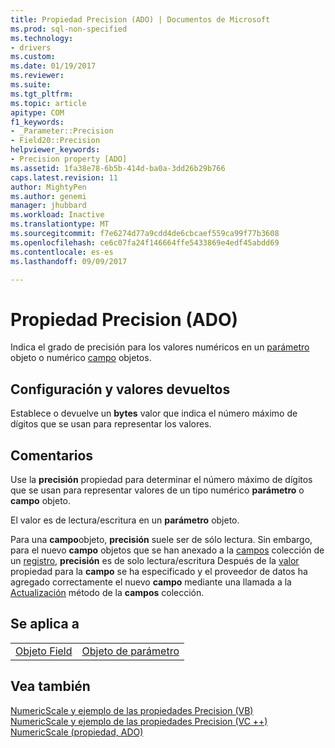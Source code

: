 ```yaml
---
title: Propiedad Precision (ADO) | Documentos de Microsoft
ms.prod: sql-non-specified
ms.technology:
- drivers
ms.custom: 
ms.date: 01/19/2017
ms.reviewer: 
ms.suite: 
ms.tgt_pltfrm: 
ms.topic: article
apitype: COM
f1_keywords:
- _Parameter::Precision
- Field20::Precision
helpviewer_keywords:
- Precision property [ADO]
ms.assetid: 1fa38e78-6b5b-414d-ba0a-3dd26b29b766
caps.latest.revision: 11
author: MightyPen
ms.author: genemi
manager: jhubbard
ms.workload: Inactive
ms.translationtype: MT
ms.sourcegitcommit: f7e6274d77a9cdd4de6cbcaef559ca99f77b3608
ms.openlocfilehash: ce6c07fa24f146664ffe5433869e4edf45abdd69
ms.contentlocale: es-es
ms.lasthandoff: 09/09/2017

---
```

# <a name="precision-property-ado"></a>Propiedad Precision (ADO)
Indica el grado de precisión para los valores numéricos en un [parámetro](../../../ado/reference/ado-api/parameter-object.md) objeto o numérico [campo](../../../ado/reference/ado-api/field-object.md) objetos.  
  
## <a name="settings-and-return-values"></a>Configuración y valores devueltos  
 Establece o devuelve un **bytes** valor que indica el número máximo de dígitos que se usan para representar los valores.  
  
## <a name="remarks"></a>Comentarios  
 Use la **precisión** propiedad para determinar el número máximo de dígitos que se usan para representar valores de un tipo numérico **parámetro** o **campo** objeto.  
  
 El valor es de lectura/escritura en un **parámetro** objeto.  
  
 Para una **campo**objeto, **precisión** suele ser de sólo lectura. Sin embargo, para el nuevo **campo** objetos que se han anexado a la [campos](../../../ado/reference/ado-api/fields-collection-ado.md) colección de un [registro](../../../ado/reference/ado-api/record-object-ado.md), **precisión** es de solo lectura/escritura Después de la [valor](../../../ado/reference/ado-api/value-property-ado.md) propiedad para la **campo** se ha especificado y el proveedor de datos ha agregado correctamente el nuevo **campo** mediante una llamada a la [Actualización](../../../ado/reference/ado-api/update-method.md) método de la **campos** colección.  
  
## <a name="applies-to"></a>Se aplica a  
  
|||  
|-|-|  
|[Objeto Field](../../../ado/reference/ado-api/field-object.md)|[Objeto de parámetro](../../../ado/reference/ado-api/parameter-object.md)|  
  
## <a name="see-also"></a>Vea también  
 [NumericScale y ejemplo de las propiedades Precision (VB)](../../../ado/reference/ado-api/numericscale-and-precision-properties-example-vb.md)   
 [NumericScale y ejemplo de las propiedades Precision (VC ++)](../../../ado/reference/ado-api/numericscale-and-precision-properties-example-vc.md)   
 [NumericScale (propiedad, ADO)](../../../ado/reference/ado-api/numericscale-property-ado.md)

